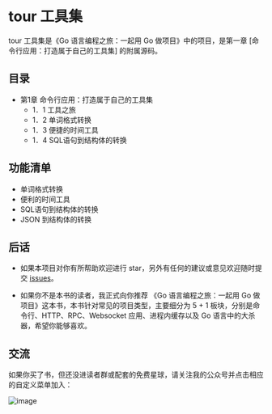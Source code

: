 # tour 工具集

tour 工具集是《Go 语言编程之旅：一起用 Go 做项目》中的项目，是第一章 [命令行应用：打造属于自己的工具集] 的附属源码。

## 目录

- 第1章 命令行应用：打造属于自己的工具集
    - 1．1 工具之旅
    - 1．2 单词格式转换
    - 1．3 便捷的时间工具
    - 1．4 SQL语句到结构体的转换

## 功能清单

- 单词格式转换
- 便利的时间工具
- SQL语句到结构体的转换 
- JSON 到结构体的转换

## 后话

- 如果本项目对你有所帮助欢迎进行 star，另外有任何的建议或意见欢迎随时提交 [issues](https://github.com/go-programming-tour-book/tour/issues/new)。

- 如果你不是本书的读者，我正式向你推荐 《Go 语言编程之旅：一起用 Go 做项目》这本书，本书针对常见的项目类型，主要细分为 5 + 1 板块，分别是命令行、HTTP、RPC、Websocket 应用、进程内缓存以及 Go 语言中的大杀器，希望你能够喜欢。

## 交流

如果你买了书，但还没进读者群或配套的免费星球，请关注我的公众号并点击相应的自定义菜单加入：

![image](https://image.eddycjy.com/7074be90379a121746146bc4229819f8.jpg)
